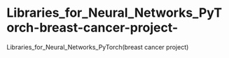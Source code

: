 # Libraries_for_Neural_Networks_PyTorch-breast-cancer-project-
Libraries_for_Neural_Networks_PyTorch(breast cancer project)

